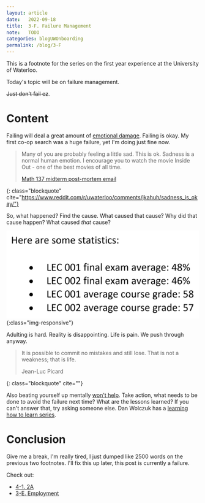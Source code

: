```yaml
---
layout: article
date:   2022-09-18
title:  3-F. Failure Management
note:   TODO
categories: blogUWOnboarding
permalink: /blog/3-F
---
```

This is a footnote for the series on the first year experience at the University of Waterloo.

Today's topic will be on failure management.

~~Just don't fail ez~~.

# Content

Failing will deal a great amount of [emotional damage](https://www.youtube.com/watch?v=TsSP-nHjZ0Q). Failing is okay. My first co-op search was a huge failure, yet I'm doing just fine now.

> Many of you are probably feeling a little sad. This is ok. Sadness is a normal human emotion. I encourage you to watch the movie Inside Out - one of the best movies of all time.
> <footer class="blockquote-footer"><a href="https://www.reddit.com/r/uwaterloo/comments/jkahuh/sadness_is_okay/">Math 137 midterm post-mortem email</a></footer>
{: class="blockquote" cite="https://www.reddit.com/r/uwaterloo/comments/jkahuh/sadness_is_okay/"}

So, what happened? Find the cause. What caused that cause? Why did that cause happen? What caused *that* cause?

![WHY](/images/Please_why.png){:class="img-responsive"}

Adulting is hard. Reality is disappointing. Life is pain. We push through anyway.

> It is possible to commit no mistakes and still lose. That is not a weakness; that is life.
> <footer class="blockquote-footer">Jean-Luc Picard</footer>
{: class="blockquote" cite=""}

Also beating yourself up mentally [won't help](https://www.reddit.com/r/getdisciplined/comments/eld88t/advice_stop_treating_yourself_like_youre_some/). Take action, what needs to be done to avoid the failure next time? What are the lessons learned? If you can't answer that, try asking someone else. Dan Wolczuk has a [learning how to learn series](https://wolczuk.com/learning.html).

# Conclusion

Give me a break, I'm really tired, I just dumped like 2500 words on the previous two footnotes. I'll fix this up later, this post is currently a failure.

Check out:

* [4-1. 2A](/blog/4-1)
* [3-E. Employment](/blog/3-E)
